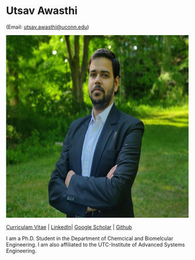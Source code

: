 # Utsav Awasthi 
(Email: utsav.awasthi@uconn.edu)

<img src="/Photo.jpg" width="500" height="500">

[Curriculam Vitae](<embed src="CV_Utsav_Awasthi.pdf" type="application/pdf" width="100%" height="600px" />) | [LinkedIn](https://www.linkedin.com/in/utsavavasthi/)| [Google Scholar](https://scholar.google.com/citations?user=8GIAICkAAAAJ&hl=en&oi=ao) | [Github](https://github.com/UtsavAwasthi)


I am a Ph.D. Student in the Department of Chemcical and Biomelcular Engineering. I am also affiliated to the UTC-Institute of Advanced Systems Engineering.

